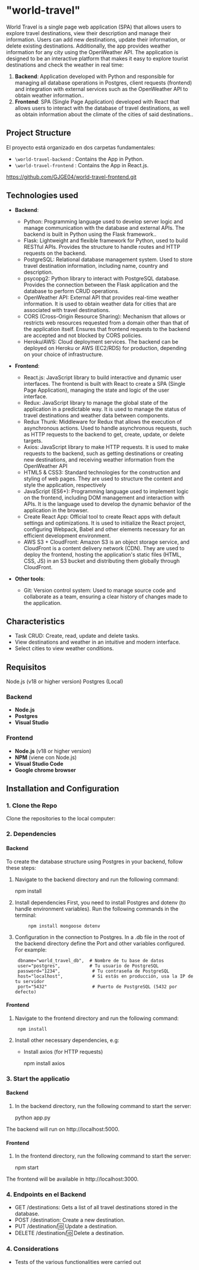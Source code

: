 # "world-travel"

World Travel is a single page web application (SPA) that allows users to explore travel destinations, view their description and manage their information. Users can add new destinations, update their information, or delete existing destinations. Additionally, the app provides weather information for any city using the OpenWeather API. The application is designed to be an interactive platform that makes it easy to explore tourist destinations and check the weather in real time:

1. **Backend**: Application developed with Python and responsible for managing all database operations in Postgres, client requests (frontend) and integration with external services such as the OpenWeather API to obtain weather information..
2. **Frontend**: SPA (Single Page Application) developed with React that allows users to interact with the database of travel destinations, as well as obtain information about the climate of the cities of said destinations..

## Project Structure 

El proyecto está organizado en dos carpetas fundamentales:

- `\world-travel-backend`	: Contains the App in Python.
- `\world-travel-frontend`	: Contains the App in React.js.

https://github.com/GJGE04/world-travel-frontend.git

## Technologies used

- **Backend**:
  - Python: Programming language used to develop server logic and manage communication with the database and external APIs. The backend is built in Python using the Flask framework..
  - Flask: Lightweight and flexible framework for Python, used to build RESTful APIs. Provides the structure to handle routes and HTTP requests on the backend.
  - PostgreSQL: Relational database management system. Used to store travel destination information, including name, country and description.
  - psycopg2: Python library to interact with PostgreSQL database. Provides the connection between the Flask application and the database to perform CRUD operations.
  - OpenWeather API: External API that provides real-time weather information. It is used to obtain weather data for cities that are associated with travel destinations.
  - CORS (Cross-Origin Resource Sharing): Mechanism that allows or restricts web resources requested from a domain other than that of the application itself. Ensures that frontend requests to the backend are accepted and not blocked by CORS policies.
  - Heroku/AWS: Cloud deployment services. The backend can be deployed on Heroku or AWS (EC2/RDS) for production, depending on your choice of infrastructure.
  
- **Frontend**:
  - React.js: JavaScript library to build interactive and dynamic user interfaces. The frontend is built with React to create a SPA (Single Page Application), managing the state and logic of the user interface.
  - Redux: JavaScript library to manage the global state of the application in a predictable way. It is used to manage the status of travel destinations and weather data between components.
  - Redux Thunk: Middleware for Redux that allows the execution of asynchronous actions. Used to handle asynchronous requests, such as HTTP requests to the backend to get, create, update, or delete targets.
  - Axios: JavaScript library to make HTTP requests. It is used to make requests to the backend, such as getting destinations or creating new destinations, and receiving weather information from the OpenWeather API
  - HTML5 & CSS3: Standard technologies for the construction and styling of web pages. They are used to structure the content and style the application, respectively
  - JavaScript (ES6+): Programming language used to implement logic on the frontend, including DOM management and interaction with APIs. It is the language used to develop the dynamic behavior of the application in the browser.
  - Create React App: Official tool to create React apps with default settings and optimizations. It is used to initialize the React project, configuring Webpack, Babel and other elements necessary for an efficient development environment.
  - AWS S3 + CloudFront: Amazon S3 is an object storage service, and CloudFront is a content delivery network (CDN). They are used to deploy the frontend, hosting the application's static files (HTML, CSS, JS) in an S3 bucket and distributing them globally through CloudFront.
  
- **Other tools**:
  - Git: Version control system: Used to manage source code and collaborate as a team, ensuring a clear history of changes made to the application.

## Characteristics
- Task CRUD: Create, read, update and delete tasks.
- View destinations and weather in an intuitive and modern interface.
- Select cities to view weather conditions.

## Requisitos
Node.js (v18 or higher version)
Postgres (Local)

### Backend

- **Node.js** 
- **Postgres**		
- **Visual Studio** 

### Frontend

- **Node.js** (v18 or higher version)
- **NPM** (viene con Node.js)
- **Visual Studio Code**
- **Google chrome browser**

## Installation and Configuration

### 1. Clone the Repo

Clone the repositories to the local computer:


### 2. Dependencies 

#### Backend

To create the database structure using Postgres in your backend, follow these steps:

1. Navigate to the backend directory and run the following command:

	npm install

2. Install dependencies
	First, you need to install Postgres and dotenv (to handle environment variables).
	Run the following commands in the terminal:
	
			npm install mongoose dotenv
				
3. Configuration in  the connection to Postgres. In a .db file in the root of the backend directory define the Port and other variables configured. For example:

		dbname="world_travel_db",  # Nombre de tu base de datos
        user="postgres",           # Tu usuario de PostgreSQL
        password="1234",   			# Tu contraseña de PostgreSQL
        host="localhost",           # Si estás en producción, usa la IP de tu servidor
        port="5432"                 # Puerto de PostgreSQL (5432 por defecto)
	
#### Frontend

1. Navigate to the frontend directory and run the following command:

		npm install
	
2. Install other necessary dependencies, e.g:

	- Install axios (for HTTP requests)
	
		npm install axios
	
### 3. Start the applicatio

#### Backend

1. In the backend directory, run the following command to start the server:

	python app.py
	
The backend will run on http://localhost:5000.
	
#### Frontend

1. In the frontend directory, run the following command to start the server:

	npm start

The frontend will be available in http://localhost:3000.

### 4. Endpoints en el Backend

- GET /destinations: Gets a list of all travel destinations stored in the database.
- POST /destination: Create a new destination.
- PUT /destination/:id: Update a destination.
- DELETE /destination/:id: Delete a destination.  

### 4. Considerations

- Tests of the various functionalities were carried out





